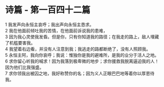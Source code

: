 # 诗篇 - 第一百四十二篇
  
 1 我发声向永恒主哀呼；我出声向永恒主恳求。  
 2 我在他面前倾吐我的苦情，在他面前诉说我的患难，  
 3 因为我心灵使我发昏。但是你，只有你知道我的路径；在我走的路上，敌人埋藏了机槛要害我。  
 4 我望着右边看，并没有人注意到我；我逃走的路都断绝了，没有人照顾我。  
 5 永恒主阿，我向你哀呼；我说：惟独你是我的避难所，是我的业分于活人之地。  
 6 求你留心听我的喊求！因为我落到极卑微的地步；求你援救我脱离逼迫我的人！因为他们比我强盛。  
 7 求你领我出被囚之地，我好称赞你的名；因为义人正眼巴巴地等着你以厚恩待我。